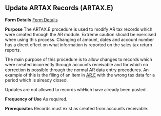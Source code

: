 ## Update ARTAX Records (ARTAX.E)
<PageHeader />

**Form Details**
[Form Details](../ARTAX-E-1/README.md)

**Purpose**
The ARTAX.E procedure is used to modify AR tax records which were created
through the AR module. Extreme caution should be exercised when using this
process. Changing of amount, dates and account number has a direct effect on
what information is reported on the sales tax return reports.

The main purpose of this procedure is to allow changes to records which were
created incorrectly through accounts receivable and for which no correction is
possible through the normal AR data entry procedures. An example of this is
the filing of an item in [AR.E](../AR-E/README.md) with the wrong tax data for a period
which is already closed.

Updates are not allowed to records whHich have already been posted.

**Frequency of Use**
As required.

**Prerequisites**
Records must exist as created from accounts receivable.

<badge text= "Version 8.10.57 " vertical="middle" />

<PageFooter />
